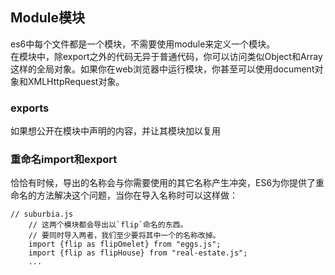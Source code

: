 ## Module模块
es6中每个文件都是一个模块，不需要使用module来定义一个模块。  
在模块中，除export之外的代码无异于普通代码，你可以访问类似Object和Array这样的全局对象。如果你在web浏览器中运行模块，你甚至可以使用document对象和XMLHttpRequest对象。  
### exports
如果想公开在模块中声明的内容，并让其模块加以复用
### 重命名import和export
恰恰有时候，导出的名称会与你需要使用的其它名称产生冲突，ES6为你提供了重命名的方法解决这个问题，当你在导入名称时可以这样做：
```
// suburbia.js
    // 这两个模块都会导出以`flip`命名的东西。
    // 要同时导入两者，我们至少要将其中一个的名称改掉。
    import {flip as flipOmelet} from "eggs.js";
    import {flip as flipHouse} from "real-estate.js";
    ...
```


